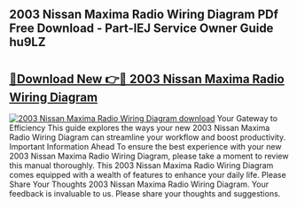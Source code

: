 ## 2003 Nissan Maxima Radio Wiring Diagram PDf Free Download - Part-lEJ Service Owner Guide hu9LZ

# <h2><a href="http://dfsz7a.blite.top/?on=2003+Nissan+Maxima+Radio+Wiring+Diagram">🔗Download New 👉🔴 2003 Nissan Maxima Radio Wiring Diagram</a></h2>

[![2003 Nissan Maxima Radio Wiring Diagram download](https://i.imgur.com/lujVjoI.png)](http://dfsz7a.blite.top/?on=2003+Nissan+Maxima+Radio+Wiring+Diagram)
Your Gateway to Efficiency This guide explores the ways your new 2003 Nissan Maxima Radio Wiring Diagram can streamline your workflow and boost productivity. Important Information Ahead To ensure the best experience with your new 2003 Nissan Maxima Radio Wiring Diagram, please take a moment to review this manual thoroughly. This 2003 Nissan Maxima Radio Wiring Diagram comes equipped with a wealth of features to enhance your daily life. Please Share Your Thoughts 2003 Nissan Maxima Radio Wiring Diagram. Your feedback is invaluable to us. Please share your thoughts and suggestions.
